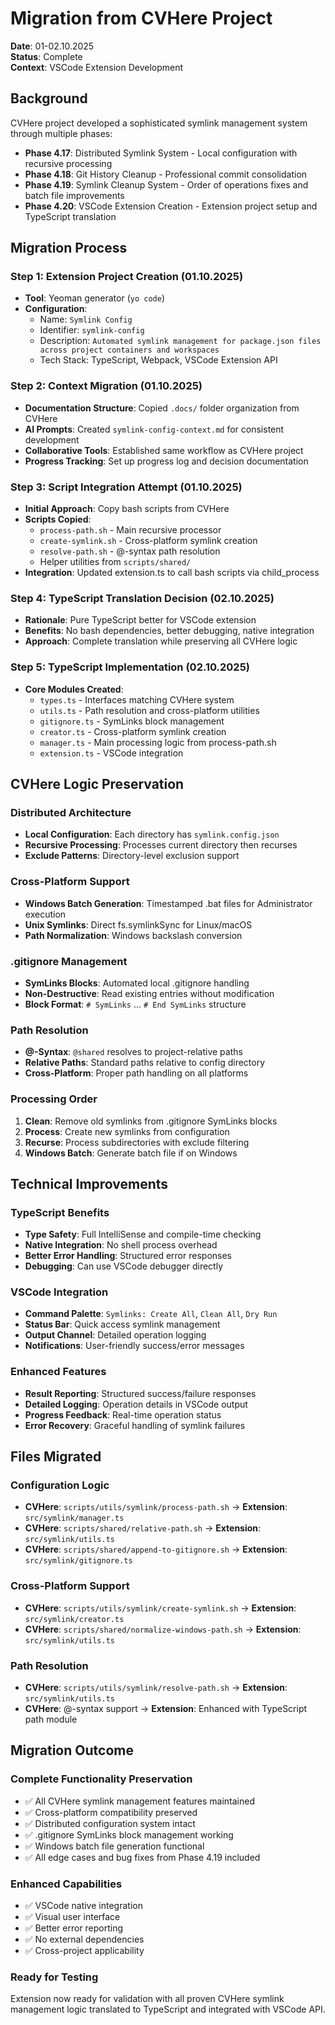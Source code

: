 # Migration from CVHere Project

**Date**: 01-02.10.2025  
**Status**: Complete  
**Context**: VSCode Extension Development

## Background

CVHere project developed a sophisticated symlink management system through multiple phases:
- **Phase 4.17**: Distributed Symlink System - Local configuration with recursive processing
- **Phase 4.18**: Git History Cleanup - Professional commit consolidation
- **Phase 4.19**: Symlink Cleanup System - Order of operations fixes and batch file improvements
- **Phase 4.20**: VSCode Extension Creation - Extension project setup and TypeScript translation

## Migration Process

### Step 1: Extension Project Creation (01.10.2025)
- **Tool**: Yeoman generator (`yo code`)
- **Configuration**:
  - Name: `Symlink Config`
  - Identifier: `symlink-config`
  - Description: `Automated symlink management for package.json files across project containers and workspaces`
  - Tech Stack: TypeScript, Webpack, VSCode Extension API

### Step 2: Context Migration (01.10.2025)
- **Documentation Structure**: Copied `.docs/` folder organization from CVHere
- **AI Prompts**: Created `symlink-config-context.md` for consistent development
- **Collaborative Tools**: Established same workflow as CVHere project
- **Progress Tracking**: Set up progress log and decision documentation

### Step 3: Script Integration Attempt (01.10.2025)
- **Initial Approach**: Copy bash scripts from CVHere
- **Scripts Copied**:
  - `process-path.sh` - Main recursive processor
  - `create-symlink.sh` - Cross-platform symlink creation
  - `resolve-path.sh` - @-syntax path resolution
  - Helper utilities from `scripts/shared/`
- **Integration**: Updated extension.ts to call bash scripts via child_process

### Step 4: TypeScript Translation Decision (02.10.2025)
- **Rationale**: Pure TypeScript better for VSCode extension
- **Benefits**: No bash dependencies, better debugging, native integration
- **Approach**: Complete translation while preserving all CVHere logic

### Step 5: TypeScript Implementation (02.10.2025)
- **Core Modules Created**:
  - `types.ts` - Interfaces matching CVHere system
  - `utils.ts` - Path resolution and cross-platform utilities
  - `gitignore.ts` - SymLinks block management
  - `creator.ts` - Cross-platform symlink creation
  - `manager.ts` - Main processing logic from process-path.sh
  - `extension.ts` - VSCode integration

## CVHere Logic Preservation

### Distributed Architecture
- **Local Configuration**: Each directory has `symlink.config.json`
- **Recursive Processing**: Processes current directory then recurses
- **Exclude Patterns**: Directory-level exclusion support

### Cross-Platform Support
- **Windows Batch Generation**: Timestamped .bat files for Administrator execution
- **Unix Symlinks**: Direct fs.symlinkSync for Linux/macOS
- **Path Normalization**: Windows backslash conversion

### .gitignore Management
- **SymLinks Blocks**: Automated local .gitignore handling
- **Non-Destructive**: Read existing entries without modification
- **Block Format**: `# SymLinks` ... `# End SymLinks` structure

### Path Resolution
- **@-Syntax**: `@shared` resolves to project-relative paths
- **Relative Paths**: Standard paths relative to config directory
- **Cross-Platform**: Proper path handling on all platforms

### Processing Order
1. **Clean**: Remove old symlinks from .gitignore SymLinks blocks
2. **Process**: Create new symlinks from configuration
3. **Recurse**: Process subdirectories with exclude filtering
4. **Windows Batch**: Generate batch file if on Windows

## Technical Improvements

### TypeScript Benefits
- **Type Safety**: Full IntelliSense and compile-time checking
- **Native Integration**: No shell process overhead
- **Better Error Handling**: Structured error responses
- **Debugging**: Can use VSCode debugger directly

### VSCode Integration
- **Command Palette**: `Symlinks: Create All`, `Clean All`, `Dry Run`
- **Status Bar**: Quick access symlink management
- **Output Channel**: Detailed operation logging
- **Notifications**: User-friendly success/error messages

### Enhanced Features
- **Result Reporting**: Structured success/failure responses
- **Detailed Logging**: Operation details in VSCode output
- **Progress Feedback**: Real-time operation status
- **Error Recovery**: Graceful handling of symlink failures

## Files Migrated

### Configuration Logic
- **CVHere**: `scripts/utils/symlink/process-path.sh` → **Extension**: `src/symlink/manager.ts`
- **CVHere**: `scripts/shared/relative-path.sh` → **Extension**: `src/symlink/utils.ts`
- **CVHere**: `scripts/shared/append-to-gitignore.sh` → **Extension**: `src/symlink/gitignore.ts`

### Cross-Platform Support
- **CVHere**: `scripts/utils/symlink/create-symlink.sh` → **Extension**: `src/symlink/creator.ts`
- **CVHere**: `scripts/shared/normalize-windows-path.sh` → **Extension**: `src/symlink/utils.ts`

### Path Resolution
- **CVHere**: `scripts/utils/symlink/resolve-path.sh` → **Extension**: `src/symlink/utils.ts`
- **CVHere**: @-syntax support → **Extension**: Enhanced with TypeScript path module

## Migration Outcome

### Complete Functionality Preservation
- ✅ All CVHere symlink management features maintained
- ✅ Cross-platform compatibility preserved
- ✅ Distributed configuration system intact
- ✅ .gitignore SymLinks block management working
- ✅ Windows batch file generation functional
- ✅ All edge cases and bug fixes from Phase 4.19 included

### Enhanced Capabilities
- ✅ VSCode native integration
- ✅ Visual user interface
- ✅ Better error reporting
- ✅ No external dependencies
- ✅ Cross-project applicability

### Ready for Testing
Extension now ready for validation with all proven CVHere symlink management logic translated to TypeScript and integrated with VSCode API.
